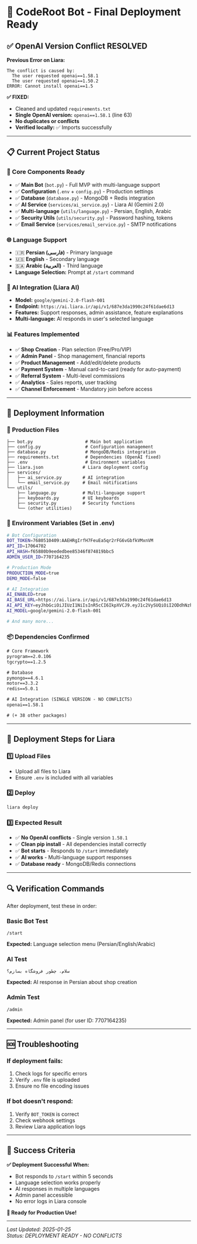 # 🚀 CodeRoot Bot - Final Deployment Ready

## ✅ OpenAI Version Conflict RESOLVED

**Previous Error on Liara:**
```
The conflict is caused by:
  The user requested openai==1.58.1
  The user requested openai==1.50.2
ERROR: Cannot install openai==1.5
```

**✅ FIXED:** 
- Cleaned and updated `requirements.txt`
- **Single OpenAI version:** `openai==1.58.1` (line 63)
- **No duplicates or conflicts**
- **Verified locally:** ✅ Imports successfully

---

## 📋 Current Project Status

### 🔧 Core Components Ready
- ✅ **Main Bot** (`bot.py`) - Full MVP with multi-language support
- ✅ **Configuration** (`.env` + `config.py`) - Production settings
- ✅ **Database** (`database.py`) - MongoDB + Redis integration
- ✅ **AI Service** (`services/ai_service.py`) - Liara AI (Gemini 2.0) 
- ✅ **Multi-language** (`utils/language.py`) - Persian, English, Arabic
- ✅ **Security Utils** (`utils/security.py`) - Password hashing, tokens
- ✅ **Email Service** (`services/email_service.py`) - SMTP notifications

### 🌐 Language Support
- 🇮🇷 **Persian (فارسی)** - Primary language
- 🇺🇸 **English** - Secondary language  
- 🇸🇦 **Arabic (العربية)** - Third language
- **Language Selection:** Prompt at `/start` command

### 🤖 AI Integration (Liara AI)
- **Model:** `google/gemini-2.0-flash-001`
- **Endpoint:** `https://ai.liara.ir/api/v1/687e3da1990c24f61dae6d13`
- **Features:** Support responses, admin assistance, feature explanations
- **Multi-language:** AI responds in user's selected language

### 📊 Features Implemented
- ✅ **Shop Creation** - Plan selection (Free/Pro/VIP)
- ✅ **Admin Panel** - Shop management, financial reports
- ✅ **Product Management** - Add/edit/delete products
- ✅ **Payment System** - Manual card-to-card (ready for auto-payment)
- ✅ **Referral System** - Multi-level commissions
- ✅ **Analytics** - Sales reports, user tracking
- ✅ **Channel Enforcement** - Mandatory join before access

---

## 🚀 Deployment Information

### 📁 Production Files
```
├── bot.py                    # Main bot application
├── config.py                 # Configuration management  
├── database.py               # MongoDB/Redis integration
├── requirements.txt          # Dependencies (OpenAI fixed)
├── .env                      # Environment variables
├── liara.json               # Liara deployment config
├── services/
│   ├── ai_service.py        # AI integration
│   └── email_service.py     # Email notifications
└── utils/
    ├── language.py          # Multi-language support
    ├── keyboards.py         # UI keyboards
    ├── security.py          # Security functions
    └── (other utilities)
```

### 🔑 Environment Variables (Set in .env)
```bash
# Bot Configuration
BOT_TOKEN=7680510409:AAEHRgIrfH7FeuEa5qr2rFG6vGbfkVMxnVM
API_ID=17064702
API_HASH=f65880b9eededbee85346f874819bbc5
ADMIN_USER_ID=7707164235

# Production Mode
PRODUCTION_MODE=true
DEMO_MODE=false

# AI Integration
AI_ENABLED=true
AI_BASE_URL=https://ai.liara.ir/api/v1/687e3da1990c24f61dae6d13
AI_API_KEY=eyJhbGciOiJIUzI1NiIsInR5cCI6IkpXVCJ9.eyJ1c2VySUQiOiI2ODdhNzhmZjI3NGUxYzRlNjgzZTEwZTkiLCJ0eXBlIjoiYXV0aCIsImlhdCI6MTc1MzEwMzg3Nn0.EiwQySwDwWXZn9BLEbKaNoClUE-Ndz_6Xl4K1J5W_cE
AI_MODEL=google/gemini-2.0-flash-001

# And many more...
```

### 📦 Dependencies Confirmed
```txt
# Core Framework
pyrogram==2.0.106
tgcrypto==1.2.5

# Database
pymongo==4.6.1
motor==3.3.2
redis==5.0.1

# AI Integration (SINGLE VERSION - NO CONFLICTS)
openai==1.58.1

# (+ 38 other packages)
```

---

## 🎯 Deployment Steps for Liara

### 1️⃣ Upload Files
- Upload all files to Liara
- Ensure `.env` is included with all variables

### 2️⃣ Deploy
```bash
liara deploy
```

### 3️⃣ Expected Result
- ✅ **No OpenAI conflicts** - Single version `1.58.1`
- ✅ **Clean pip install** - All dependencies install correctly  
- ✅ **Bot starts** - Responds to `/start` immediately
- ✅ **AI works** - Multi-language support responses
- ✅ **Database ready** - MongoDB/Redis connections

---

## 🔍 Verification Commands

After deployment, test these in order:

### Basic Bot Test
```
/start
```
**Expected:** Language selection menu (Persian/English/Arabic)

### AI Test
```
سلام، چطور فروشگاه بسازم؟
```
**Expected:** AI response in Persian about shop creation

### Admin Test  
```
/admin
```
**Expected:** Admin panel (for user ID: 7707164235)

---

## 🆘 Troubleshooting

### If deployment fails:
1. Check logs for specific errors
2. Verify `.env` file is uploaded
3. Ensure no file encoding issues

### If bot doesn't respond:
1. Verify `BOT_TOKEN` is correct
2. Check webhook settings
3. Review Liara application logs

---

## 🎉 Success Criteria

**✅ Deployment Successful When:**
- Bot responds to `/start` within 5 seconds
- Language selection works properly
- AI responses in multiple languages
- Admin panel accessible
- No error logs in Liara console

**🚀 Ready for Production Use!**

---

*Last Updated: 2025-01-25*  
*Status: DEPLOYMENT READY - NO CONFLICTS*